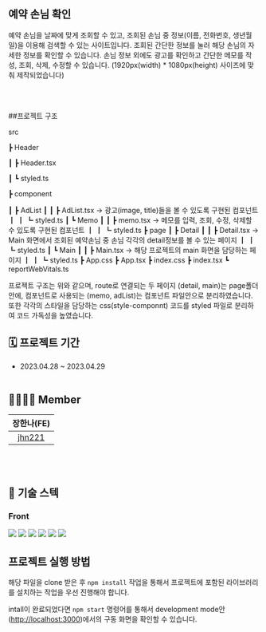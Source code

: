 ## 예약 손님 확인

예약 손님을 날짜에 맞게 조회할 수 있고, 조회된 손님 중 정보(이름, 전화번호, 생년월일)을 이용해 검색할 수 있는 사이트입니다.
조회된 간단한 정보를 눌러 해당 손님의 자세한 정보를 확인할 수 있습니다.
손님 정보 외에도 광고를 확인하고 간단한 메모를 작성, 조회, 삭제, 수정할 수 있습니다.
(1920px(width) * 1080px(height) 사이즈에 맞춰 제작되었습니다)

</br></br>

##프로젝트 구조

src

 ┣ Header
 
 ┃ ┣ Header.tsx
 
 ┃ ┗ styled.ts
 
 ┣ component
 
 ┃ ┣ AdList
 ┃ ┃ ┣ AdList.tsx -> 광고(image, title)들을 볼 수 있도록 구현된 컴포넌트 
 ┃ ┃ ┗ styled.ts
 ┃ ┗ Memo
 ┃ ┃ ┣ memo.tsx -> 메모를 입력, 조회, 수정, 삭제할 수 있도록 구현된 컴포넌트
 ┃ ┃ ┗ styled.ts
 ┣ page
 ┃ ┣ Detail
 ┃ ┃ ┣ Detail.tsx -> Main 화면에서 조회된 예약손님 중 손님 각각의 detail정보를 볼 수 있는 페이지
 ┃ ┃ ┗ styled.ts
 ┃ ┗ Main
 ┃ ┃ ┣ Main.tsx -> 해당 프로젝트의 main 화면을 담당하는 페이지
 ┃ ┃ ┗ styled.ts
 ┣ App.css
 ┣ App.tsx
 ┣ index.css
 ┣ index.tsx
 ┗ reportWebVitals.ts
 
 프로젝트 구조는 위와 같으며, route로 연결되는 두 페이지 (detail, main)는 page폴더 안에, 컴포넌트로 사용되는 (memo, adList)는 컴포넌트 파일안으로 분리하였습니다.
 또한 각각의 스타일을 담당하는 css(style-componnt) 코드를 styled 파일로 분리하여 코드 가독성을 높였습니다.
 

## 🗓️ 프로젝트 기간
- 2023.04.28 ~ 2023.04.29
</br></br>

## 👨‍👩‍👧‍👦 Member

| 장한나(FE) |
|       :-: |
| [jhn221](https://github.com/jhn221) |
</br></br>

## :low_brightness: 기술 스텍

### Front

<img src="https://img.shields.io/badge/react-61DAFB?style=for-the-badge&logo=react&logoColor=black"> <img src="https://img.shields.io/badge/styledcomponents-DB7093?style=for-the-badge&logo=styledcomponents&logoColor=black"> <img src="https://img.shields.io/badge/React_Router-CA4245?style=for-the-badge&logo=React_Router&logoColor=white"/> <img src="https://img.shields.io/badge/Axios-181717?style=for-the-badge&logo=Axios&logoColor=white"> <img src="https://img.shields.io/badge/html5-E34F26?style=for-the-badge&logo=html5&logoColor=white"> <img src="https://img.shields.io/badge/TypeScript-FFC000?style=for-the-badge&logo=typeScript&logoColor=black"/> 


## 프로젝트 실행 방법
해당 파일을 clone 받은 후 ```npm install``` 작업을 통해서 프로젝트에 포함된 라이브러리를 설치하는 작업을 우선 진행해야 합니다.

intall이 완료되었다면 ```npm start``` 명령어를 통해서 development mode안([http://localhost:3000](http://localhost:3000))에서의 구동 화면을 확인할 수 있습니다.
